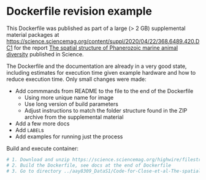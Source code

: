# Dockerfile revision example

This Dockerfile was published as part of a large (> 2 GB) supplemental material packages at https://science.sciencemag.org/content/suppl/2020/04/22/368.6489.420.DC1 for the report [The spatial structure of Phanerozoic marine animal diversity](https://science.sciencemag.org/content/368/6489/420.full) published in Science.

The Dockerfile and the documentation are already in a very good state, including estimates for execution time given example hardware and how to reduce execution time.
Only small changes were made:

- Add commmands from README to the file to the end of the Dockerfile
  - Using more unique name for image
  - Use long version of build parameters
  - Adjust instructions to match the folder structure found in the ZIP archive from the supplemental material
- Add a few more docs
- Add `LABEL`s
- Add examples for running just the process

Build and execute container:

```bash
# 1. Download and unzip https://science.sciencemag.org/highwire/filestream/743688/field_highwire_adjunct_files/1/aay8309_DataS1.zip
# 2. Build the Dockerfile, see docs at the end of Dockerfile
# 3. Go to directory ../aay8309_DataS1/Code-for-Close-et-al-The-spatial-structure-of-Phanerozoic-marine-animal-diversity/
```
